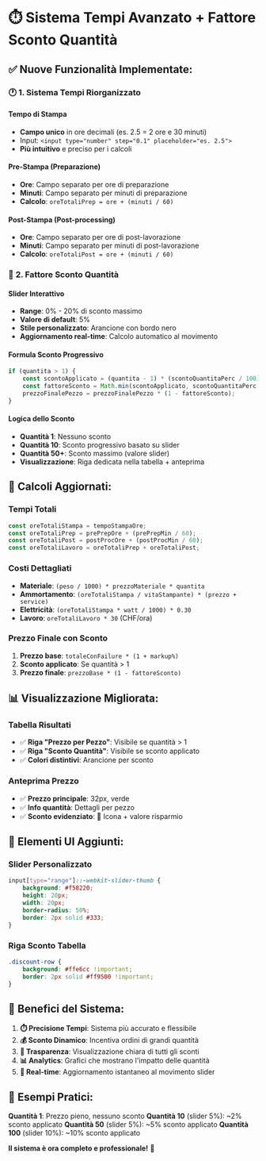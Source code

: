 # ⏱️ Sistema Tempi Avanzato + Fattore Sconto Quantità

## ✅ **Nuove Funzionalità Implementate:**

### 🕐 **1. Sistema Tempi Riorganizzato**

#### **Tempo di Stampa**
- **Campo unico** in ore decimali (es. 2.5 = 2 ore e 30 minuti)
- Input: `<input type="number" step="0.1" placeholder="es. 2.5">`
- **Più intuitivo** e preciso per i calcoli

#### **Pre-Stampa (Preparazione)**
- **Ore**: Campo separato per ore di preparazione
- **Minuti**: Campo separato per minuti di preparazione
- **Calcolo**: `oreTotaliPrep = ore + (minuti / 60)`

#### **Post-Stampa (Post-processing)**
- **Ore**: Campo separato per ore di post-lavorazione
- **Minuti**: Campo separato per minuti di post-lavorazione
- **Calcolo**: `oreTotaliPost = ore + (minuti / 60)`

### 🎯 **2. Fattore Sconto Quantità**

#### **Slider Interattivo**
- **Range**: 0% - 20% di sconto massimo
- **Valore di default**: 5%
- **Stile personalizzato**: Arancione con bordo nero
- **Aggiornamento real-time**: Calcolo automatico al movimento

#### **Formula Sconto Progressivo**
```javascript
if (quantita > 1) {
    const scontoApplicato = (quantita - 1) * (scontoQuantitaPerc / 100) * 0.1;
    const fattoreSconto = Math.min(scontoApplicato, scontoQuantitaPerc / 100);
    prezzoFinalePezzo = prezzoFinalePezzo * (1 - fattoreSconto);
}
```

#### **Logica dello Sconto**
- **Quantità 1**: Nessuno sconto
- **Quantità 10**: Sconto progressivo basato su slider
- **Quantità 50+**: Sconto massimo (valore slider)
- **Visualizzazione**: Riga dedicata nella tabella + anteprima

## 🔢 **Calcoli Aggiornati:**

### **Tempi Totali**
```javascript
const oreTotaliStampa = tempoStampaOre;
const oreTotaliPrep = prePrepOre + (prePrepMin / 60);
const oreTotaliPost = postProcOre + (postProcMin / 60);
const oreTotaliLavoro = oreTotaliPrep + oreTotaliPost;
```

### **Costi Dettagliati**
- **Materiale**: `(peso / 1000) * prezzoMateriale * quantita`
- **Ammortamento**: `(oreTotaliStampa / vitaStampante) * (prezzo + service)`
- **Elettricità**: `(oreTotaliStampa * watt / 1000) * 0.30`
- **Lavoro**: `oreTotaliLavoro * 30` (CHF/ora)

### **Prezzo Finale con Sconto**
1. **Prezzo base**: `totaleConFailure * (1 + markup%)`
2. **Sconto applicato**: Se quantità > 1
3. **Prezzo finale**: `prezzoBase * (1 - fattoreSconto)`

## 📊 **Visualizzazione Migliorata:**

### **Tabella Risultati**
- ✅ **Riga "Prezzo per Pezzo"**: Visibile se quantità > 1
- ✅ **Riga "Sconto Quantità"**: Visibile se sconto applicato
- ✅ **Colori distintivi**: Arancione per sconto

### **Anteprima Prezzo**
- ✅ **Prezzo principale**: 32px, verde
- ✅ **Info quantità**: Dettagli per pezzo
- ✅ **Sconto evidenziato**: 🎯 Icona + valore risparmio

## 🎨 **Elementi UI Aggiunti:**

### **Slider Personalizzato**
```css
input[type="range"]::-webkit-slider-thumb {
    background: #f58220;
    height: 20px;
    width: 20px;
    border-radius: 50%;
    border: 2px solid #333;
}
```

### **Riga Sconto Tabella**
```css
.discount-row {
    background: #ffe6cc !important;
    border: 2px solid #ff9500 !important;
}
```

## 🚀 **Benefici del Sistema:**

1. **⏱️ Precisione Tempi**: Sistema più accurato e flessibile
2. **💰 Sconto Dinamico**: Incentiva ordini di grandi quantità
3. **🎯 Trasparenza**: Visualizzazione chiara di tutti gli sconti
4. **📊 Analytics**: Grafici che mostrano l'impatto delle quantità
5. **🔄 Real-time**: Aggiornamento istantaneo al movimento slider

## 📝 **Esempi Pratici:**

**Quantità 1**: Prezzo pieno, nessuno sconto
**Quantità 10** (slider 5%): ~2% sconto applicato
**Quantità 50** (slider 5%): ~5% sconto applicato
**Quantità 100** (slider 10%): ~10% sconto applicato

**Il sistema è ora completo e professionale!** 🎊 